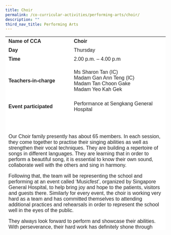 ```yaml
---
title: Choir
permalink: /co-curricular-activities/performing-arts/choir/
description: ""
third_nav_title: Performing Arts
---
```

<table border="0" style="box-sizing: inherit; border-collapse: collapse; border-spacing: 0px; max-width: 100%; color: rgb(34, 34, 34); font-family: &quot;Source Sans Pro&quot;, sans-serif; font-size: 16px; font-style: normal; font-variant-ligatures: normal; font-variant-caps: normal; font-weight: 400; letter-spacing: normal; orphans: 2; text-align: start; text-transform: none; white-space: normal; widows: 2; word-spacing: 0px; -webkit-text-stroke-width: 0px; background-color: rgb(255, 255, 255); text-decoration-thickness: initial; text-decoration-style: initial; text-decoration-color: initial; height: 607px; width: 792.225px;"><tbody style="box-sizing: inherit;"><tr style="box-sizing: inherit; background: rgb(255, 255, 255); height: 24px;"><td style="box-sizing: inherit; padding: 5px 10px; width: 295.675px; height: 24px;"><strong style="box-sizing: inherit; font-weight: 700;">Name of CCA</strong></td><td style="box-sizing: inherit; padding: 5px 10px; width: 495.55px; height: 24px;"><strong style="box-sizing: inherit; font-weight: 700;">Choir</strong></td></tr><tr style="box-sizing: inherit; background: rgb(255, 255, 255); height: 24px;"><td style="box-sizing: inherit; padding: 5px 10px; width: 295.675px; height: 24px;"><strong style="box-sizing: inherit; font-weight: 700;">Day&nbsp;</strong></td><td style="box-sizing: inherit; padding: 5px 10px ; width: 495.55px; height: 24px;">Thursday</td></tr><tr style="box-sizing: inherit; background: rgb(255, 255, 255); height: 24px;"><td style="box-sizing: inherit; padding: 5px 10px; width: 295.675px; height: 24px;"><strong style="box-sizing: inherit; font-weight: 700;">Time</strong></td><td style="box-sizing: inherit; padding: 5px 10px; width: 495.55px; height: 24px;">2.00 p.m. – 4.00 p.m</td></tr><tr style="box-sizing: inherit; background: rgb(255, 255, 255); height: 108px;"><td style="box-sizing: inherit; padding: 5px 10px; width: 295.675px; height: 108px;"><strong style="box-sizing: inherit; font-weight: 700;">Teachers-in-charge</strong></td><td style="box-sizing: inherit; padding: 5px 10px; width: 495.55px; height: 108px;">Ms Sharon Tan (IC)<br>Madam Gan Ann Teng (IC)<br>Madam Tan Choon Gake<br>Madam Yeo Kah Gek</td></tr><tr style="box-sizing: inherit; background: rgb(255, 255, 255); height: 54px;"><td style="box-sizing: inherit; padding: 5px 10px; width: 295.675px; height: 54px;"><strong style="box-sizing: inherit; font-weight: 700;">Event participated</strong></td><td style="box-sizing: inherit; padding: 5px 10px; width: 495.55px; height: 54px;">Performance at Sengkang General Hospital</td></tr><tr style="box-sizing: inherit; background: rgb(255, 255, 255); height: 37px;"></tr><tr style="box-sizing: inherit; background: rgb(255, 255, 255); height: 336px;"><td colspan="2" style="box-sizing: inherit; padding: 5px 10px; width: 791.225px; height: 336px;"><p style="box-sizing: inherit; font-size: 1em;">Our Choir family presently has about 65 members. In each session, they come together to practise their singing abilities as well as strengthen their vocal techniques. They are building a repertoire of songs in different languages. They are learning that in order to perform a beautiful song, it is essential to know their own sound, collaborate well with the others and sing in harmony.</p><p style="box-sizing: inherit; font-size: 1em;"></p><p style="box-sizing: inherit; font-size: 1em;">Following that, the team will be representing the school and performing at an event called ‘Musicfest’, organized by Singapore General Hospital, to help bring joy and hope to the patients, visitors and guests there. Similarly for every event, the choir is working very hard as a team and has committed themselves to attending additional practices and rehearsals in order to represent the school well in the eyes of the public.</p><p style="box-sizing: inherit; font-size: 1em;"><span style="box-sizing: inherit; font-family: inherit; font-size: inherit;">They always look forward to perform and showcase their abilities. With perseverance, their hard work has definitely shone through their growing skills and talent.</span></p></td></tr></tbody></table>